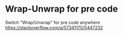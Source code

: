 # Wrap-Unwrap for pre code

Switch "Wrap/Unwrap" for pre code anywhere
https://stackoverflow.com/a/57341170/5447232